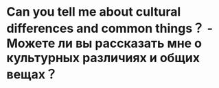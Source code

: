 # Can you tell me about cultural differences and common things？ - Можете ли вы рассказать мне о культурных различиях и общих вещах？
